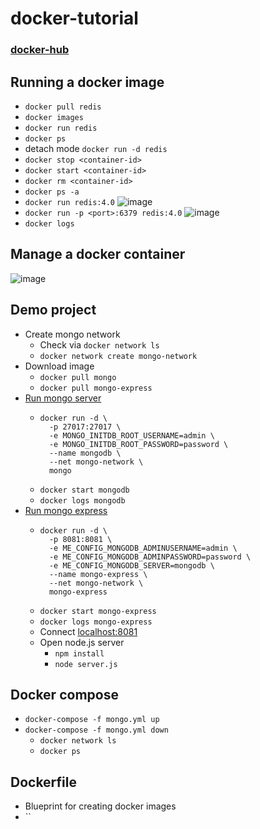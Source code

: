 # docker-tutorial

### [docker-hub](https://hub.docker.com/)

## Running a docker image

- `docker pull redis`
- `docker images`
- `docker run redis`
- `docker ps`
- detach mode `docker run -d redis`
- `docker stop <container-id>`
- `docker start <container-id>`
- `docker rm <container-id>`
- `docker ps -a`
- `docker run redis:4.0`
  ![image](https://user-images.githubusercontent.com/26702243/173348941-72a40133-78d9-42e6-9c2d-60bcedae10a6.png)
- `docker run -p <port>:6379 redis:4.0`
  ![image](https://user-images.githubusercontent.com/26702243/173350609-0b20af5d-49a4-4d66-8aff-9f81ffbc463e.png)
- `docker logs`

## Manage a docker container

![image](https://user-images.githubusercontent.com/26702243/178422388-4d98871d-7901-41fc-b853-65d5e84d210d.png)

## Demo project

- Create mongo network
  - Check via `docker network ls`
  - `docker network create mongo-network`
- Download image
  - `docker pull mongo`
  - `docker pull mongo-express`
- [Run mongo server](https://hub.docker.com/_/mongo)
  - ```
    docker run -d \
      -p 27017:27017 \
      -e MONGO_INITDB_ROOT_USERNAME=admin \
      -e MONGO_INITDB_ROOT_PASSWORD=password \
      --name mongodb \
      --net mongo-network \
      mongo
    ```
  - `docker start mongodb`
  - `docker logs mongodb`
- [Run mongo express](https://hub.docker.com/_/mongo-express)
  - ```
    docker run -d \
      -p 8081:8081 \
      -e ME_CONFIG_MONGODB_ADMINUSERNAME=admin \
      -e ME_CONFIG_MONGODB_ADMINPASSWORD=password \
      -e ME_CONFIG_MONGODB_SERVER=mongodb \
      --name mongo-express \
      --net mongo-network \
      mongo-express
    ```
  - `docker start mongo-express`
  - `docker logs mongo-express`
  - Connect [localhost:8081](http://localhost:8081)
  - Open node.js server
    - `npm install`
    - `node server.js`

## Docker compose

- `docker-compose -f mongo.yml up`
- `docker-compose -f mongo.yml down`
  - `docker network ls`
  - `docker ps`

## Dockerfile

- Blueprint for creating docker images
- ``
